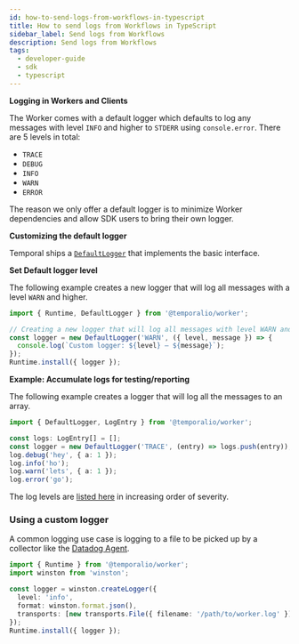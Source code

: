 ```yaml
---
id: how-to-send-logs-from-workflows-in-typescript
title: How to send logs from Workflows in TypeScript
sidebar_label: Send logs from Workflows
description: Send logs from Workflows
tags:
  - developer-guide
  - sdk
  - typescript
---
```


**Logging in Workers and Clients**

The Worker comes with a default logger which defaults to log any messages with level `INFO` and higher to `STDERR` using `console.error`.
There are 5 levels in total:

- `TRACE`
- `DEBUG`
- `INFO`
- `WARN`
- `ERROR`

The reason we only offer a default logger is to minimize Worker dependencies and allow SDK users to bring their own logger.

**Customizing the default logger**

Temporal ships a [`DefaultLogger`](https://typescript.temporal.io/api/classes/worker.defaultlogger/) that implements the basic interface.

**Set Default logger level**

The following example creates a new logger that will log all messages with a level `WARN` and higher.

```ts
import { Runtime, DefaultLogger } from '@temporalio/worker';

// Creating a new logger that will log all messages with level WARN and higher.
const logger = new DefaultLogger('WARN', ({ level, message }) => {
  console.log(`Custom logger: ${level} — ${message}`);
});
Runtime.install({ logger });
```

**Example: Accumulate logs for testing/reporting**

The following example creates a logger that will log all the messages to an array.

```ts
import { DefaultLogger, LogEntry } from '@temporalio/worker';

const logs: LogEntry[] = [];
const logger = new DefaultLogger('TRACE', (entry) => logs.push(entry));
log.debug('hey', { a: 1 });
log.info('ho');
log.warn('lets', { a: 1 });
log.error('go');
```

The log levels are [listed here](https://typescript.temporal.io/api/namespaces/worker#loglevel) in increasing order of severity.

### Using a custom logger

A common logging use case is logging to a file to be picked up by a collector like the [Datadog Agent](https://docs.datadoghq.com/logs/log_collection/nodejs/?tab=winston30).

```ts
import { Runtime } from '@temporalio/worker';
import winston from 'winston';

const logger = winston.createLogger({
  level: 'info',
  format: winston.format.json(),
  transports: [new transports.File({ filename: '/path/to/worker.log' })],
});
Runtime.install({ logger });
```
